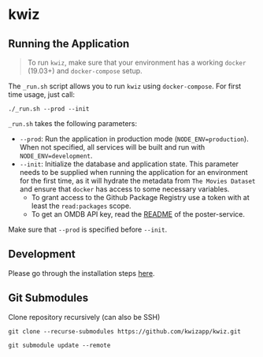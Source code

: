 # kwiz

## Running the Application

> To run `kwiz`, make sure that your environment has a working `docker` (19.03+) and `docker-compose` setup.

The `_run.sh` script allows you to run `kwiz` using `docker-compose`. For first time usage, just call:

`./_run.sh --prod --init`

`_run.sh` takes the following parameters:

- `--prod`: Run the application in production mode (`NODE_ENV=production`). When not specified, all services will be built and run with `NODE_ENV=development`.
- `--init`: Initialize the database and application state. This parameter needs to be supplied when running the application for an environment for the first time, as it will hydrate the metadata from `The Movies Dataset` and ensure that `docker` has access to some necessary variables.
    - To grant access to the Github Package Registry use a token with at least the `read:packages` scope.
    - To get an OMDB API key, read the [README](./poster-service/README.md) of the poster-service.

Make sure that `--prod` is specified before `--init`.

## Development

Please go through the installation steps [here](https://github.com/kwizapp/kwiz/wiki/Development).

## Git Submodules

Clone repository recursively (can also be SSH)

`git clone --recurse-submodules https://github.com/kwizapp/kwiz.git`

`git submodule update --remote`

